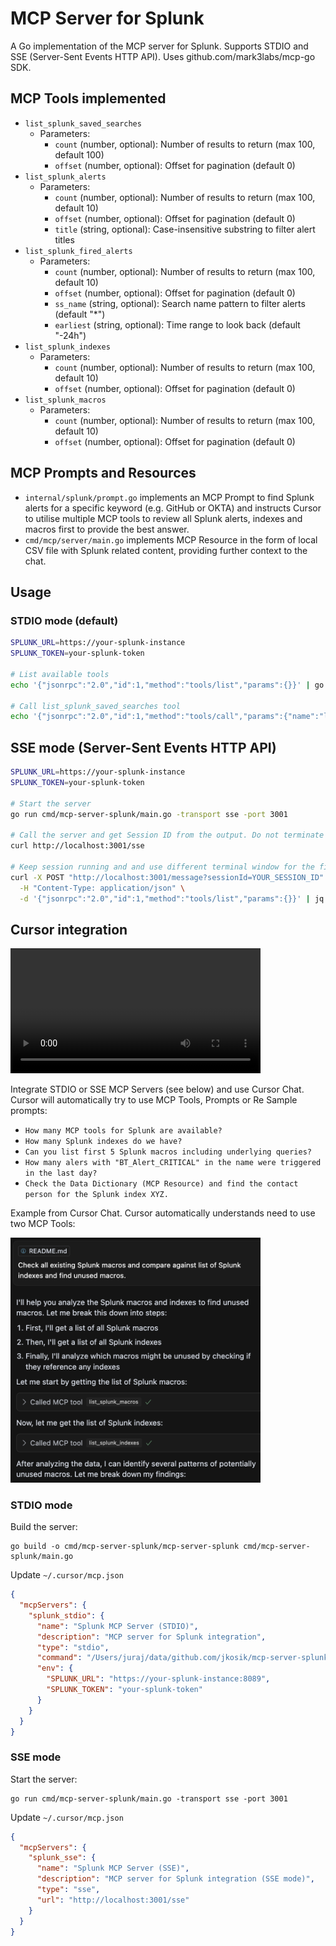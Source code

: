 # MCP Server for Splunk

A Go implementation of the MCP server for Splunk.
Supports STDIO and SSE (Server-Sent Events HTTP API). Uses github.com/mark3labs/mcp-go SDK.

## MCP Tools implemented
- `list_splunk_saved_searches`
    - Parameters:
        - `count` (number, optional): Number of results to return (max 100, default 100)
        - `offset` (number, optional): Offset for pagination (default 0)
- `list_splunk_alerts`
    - Parameters:
        - `count` (number, optional): Number of results to return (max 100, default 10)
        - `offset` (number, optional): Offset for pagination (default 0)
        - `title` (string, optional): Case-insensitive substring to filter alert titles
- `list_splunk_fired_alerts`
    - Parameters:
        - `count` (number, optional): Number of results to return (max 100, default 10)
        - `offset` (number, optional): Offset for pagination (default 0)
        - `ss_name` (string, optional): Search name pattern to filter alerts (default "*")
        - `earliest` (string, optional): Time range to look back (default "-24h")
- `list_splunk_indexes`
    - Parameters:
        - `count` (number, optional): Number of results to return (max 100, default 10)
        - `offset` (number, optional): Offset for pagination (default 0)
- `list_splunk_macros`
    - Parameters:
        - `count` (number, optional): Number of results to return (max 100, default 10)
        - `offset` (number, optional): Offset for pagination (default 0)

## MCP Prompts and Resources
- `internal/splunk/prompt.go` implements an MCP Prompt to find Splunk alerts for a specific keyword (e.g. GitHub or OKTA) and instructs Cursor to utilise multiple MCP tools to review all Splunk alerts, indexes and macros first to provide the best answer.
- `cmd/mcp/server/main.go` implements MCP Resource in the form of local CSV file with Splunk related content, providing further context to the chat.

## Usage
### STDIO mode (default)
```bash
SPLUNK_URL=https://your-splunk-instance
SPLUNK_TOKEN=your-splunk-token

# List available tools
echo '{"jsonrpc":"2.0","id":1,"method":"tools/list","params":{}}' | go run cmd/mcp-server-splunk/main.go | jq

# Call list_splunk_saved_searches tool
echo '{"jsonrpc":"2.0","id":1,"method":"tools/call","params":{"name":"list_splunk_saved_searches","arguments":{}}}' | go run cmd/mcp-server-splunk/main.go | jq
```

## SSE mode (Server-Sent Events HTTP API)
```bash
SPLUNK_URL=https://your-splunk-instance
SPLUNK_TOKEN=your-splunk-token

# Start the server
go run cmd/mcp-server-splunk/main.go -transport sse -port 3001

# Call the server and get Session ID from the output. Do not terminate the session.
curl http://localhost:3001/sse

# Keep session running and and use different terminal window for the final MCP call
curl -X POST "http://localhost:3001/message?sessionId=YOUR_SESSION_ID" \
  -H "Content-Type: application/json" \
  -d '{"jsonrpc":"2.0","id":1,"method":"tools/list","params":{}}' | jq
```

## Cursor integration

<video width="400" controls>
  <source src="docs/mcp-short.mp4" type="video/mp4">
  Your browser does not support the video tag.
</video>

Integrate STDIO or SSE MCP Servers (see below) and use Cursor Chat.
Cursor will automatically try to use MCP Tools, Prompts or Re
Sample prompts:
- `How many MCP tools for Splunk are available?`
- `How many Splunk indexes do we have?`
- `Can you list first 5 Splunk macros including underlying queries?`
- `How many alers with "BT_Alert_CRITICAL" in the name were triggered in the last day?`
- `Check the Data Dictionary (MCP Resource) and find the contact person for the Splunk index XYZ.`

Example from Cursor Chat. Cursor automatically understands need to use two MCP Tools:

<img src="docs/image-macro-index.png" width="400" alt="Example of Cursor Chat using MCP Server for Splunk">


### STDIO mode
Build the server:
```
go build -o cmd/mcp-server-splunk/mcp-server-splunk cmd/mcp-server-splunk/main.go
```

Update `~/.cursor/mcp.json`
```json
{
  "mcpServers": {
    "splunk_stdio": {
      "name": "Splunk MCP Server (STDIO)",
      "description": "MCP server for Splunk integration",
      "type": "stdio",
      "command": "/Users/juraj/data/github.com/jkosik/mcp-server-splunk/cmd/mcp-server-splunk/mcp-server-splunk",
      "env": {
        "SPLUNK_URL": "https://your-splunk-instance:8089",
        "SPLUNK_TOKEN": "your-splunk-token"
      }
    }
  }
}
```

### SSE mode
Start the server:
```
go run cmd/mcp-server-splunk/main.go -transport sse -port 3001
```

Update `~/.cursor/mcp.json`
```json
{
  "mcpServers": {
    "splunk_sse": {
      "name": "Splunk MCP Server (SSE)",
      "description": "MCP server for Splunk integration (SSE mode)",
      "type": "sse",
      "url": "http://localhost:3001/sse"
    }
  }
}
```

